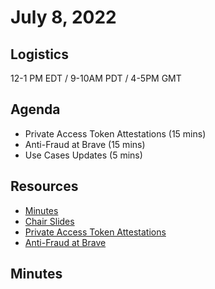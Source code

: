  # July 8, 2022

## Logistics

12-1 PM EDT / 9-10AM PDT / 4-5PM GMT

## Agenda

* Private Access Token Attestations (15 mins)
* Anti-Fraud at Brave (15 mins)
* Use Cases Updates (5 mins)

## Resources

* [Minutes](https://docs.google.com/document/d/1QE20gCJrGj3R5kGRyzTB6a7Dihytq0oBZ86NegsM4GI/edit?usp=sharing)
* [Chair Slides](https://docs.google.com/presentation/d/1ahi6ZyodQA3m6YvS5d4Ztx8eOZfuBKC0nJThQtoLVBk/edit?usp=sharing)
* [Private Access Token Attestations](pp-attestation.pdf)
* [Anti-Fraud at Brave]()

## Minutes

